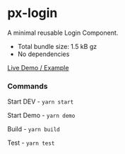 # px-login
A minimal reusable Login Component.
- Total bundle size: 1.5 kB gz
- No dependencies

[Live Demo / Example](https://codesandbox.io/s/vq2mwrno87)

### Commands

Start DEV - `yarn start`

Start Demo - `yarn demo`

Build - `yarn build`

Test - `yarn test`
